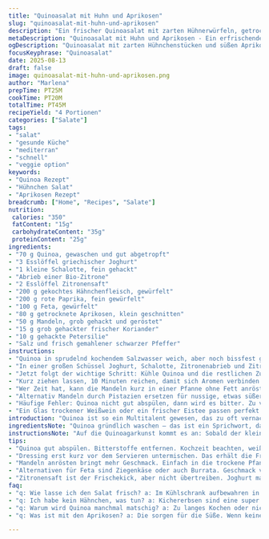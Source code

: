 ```yaml
---
title: "Quinoasalat mit Huhn und Aprikosen"
slug: "quinoasalat-mit-huhn-und-aprikosen"
description: "Ein frischer Quinoasalat mit zarten Hühnerwürfeln, getrockneten Aprikosen und knackigen Mandeln. Ersetzt Gouda durch Feta, Mayonnaise durch griechischen Joghurt und fügt frischen Koriander hinzu. Rote Paprika statt Karotten für extra Biss und Farbe. Quinoa wird gekocht bis die Körner aufquellen und einen kleinen Ring zeigen, was die Garzeit perfekt anzeigt. Mit Zitronenzesten und Kräutern eine lebendige Frische, ideal als schnelles Hauptgericht oder für unterwegs."
metaDescription: "Quinoasalat mit Huhn und Aprikosen - Ein erfrischender Salat, der mediterrane Aromen vereint. Ideal für ein leichtes Hauptgericht."
ogDescription: "Quinoasalat mit zarten Hühnchenstücken und süßen Aprikosen. Eine gesunde Wahl für jede Gelegenheit, frisch und abwechslungsreich."
focusKeyphrase: "Quinoasalat"
date: 2025-08-13
draft: false
image: quinoasalat-mit-huhn-und-aprikosen.png
author: "Marlena"
prepTime: PT25M
cookTime: PT20M
totalTime: PT45M
recipeYield: "4 Portionen"
categories: ["Salate"]
tags:
- "salat"
- "gesunde Küche"
- "mediterran"
- "schnell"
- "veggie option"
keywords:
- "Quinoa Rezept"
- "Hühnchen Salat"
- "Aprikosen Rezept"
breadcrumb: ["Home", "Recipes", "Salate"]
nutrition: 
 calories: "350"
 fatContent: "15g"
 carbohydrateContent: "35g"
 proteinContent: "25g"
ingredients:
- "70 g Quinoa, gewaschen und gut abgetropft"
- "3 Esslöffel griechischer Joghurt"
- "1 kleine Schalotte, fein gehackt"
- "Abrieb einer Bio-Zitrone"
- "2 Esslöffel Zitronensaft"
- "200 g gekochtes Hähnchenfleisch, gewürfelt"
- "200 g rote Paprika, fein gewürfelt"
- "100 g Feta, gewürfelt"
- "80 g getrocknete Aprikosen, klein geschnitten"
- "50 g Mandeln, grob gehackt und geröstet"
- "15 g grob gehackter frischer Koriander"
- "10 g gehackte Petersilie"
- "Salz und frisch gemahlener schwarzer Pfeffer"
instructions:
- "Quinoa in sprudelnd kochendem Salzwasser weich, aber noch bissfest garen – etwa 15 bis 20 Minuten. Entscheidend: Kleine weiße Ringe an den Körnern zeigen, wann es fertig ist. Nicht matschig werden lassen; ansonsten wird der Salat matschig und langweilig. Danach mit kaltem Wasser kräftig abschrecken, damit das Kochen stoppt und nichts klebt."
- "In einer großen Schüssel Joghurt, Schalotte, Zitronenabrieb und Zitronensaft gründlich vermengen. Würzen mit Salz und Pfeffer – hier bitte nicht knausern. Zitronensaft darf spürbar sein, gibt Frische und arbeitet gegen eventuellen Fettgehalt des Joghurts."
- "Jetzt folgt der wichtige Schritt: Kühle Quinoa und die restlichen Zutaten sofort in die Schüssel geben – das Huhn, Paprika, Feta, Aprikosen und Mandeln. Frische Kräuter last minute untermengen, sonst verlieren sie Geschmack. Mischen, ohne zu viel Druck, bleibt locker, das ist essentiell für die Textur. Abschmecken und gegebenenfalls nachwürzen."
- "Kurz ziehen lassen, 10 Minuten reichen, damit sich Aromen verbinden. Sofort servieren oder gut abgedeckt im Kühlschrank aufbewahren – aber nicht länger als ein Tag; sonst trocknet es aus und Aprikosen werden zäh."
- "Wer Zeit hat, kann die Mandeln kurz in einer Pfanne ohne Fett anrösten, bis sie duften – das bringt einen tollen Crunch und Röstaromen rein. Hähnchenreste vom Vortag? Unbedingt verwenden – schmeckt intensiver."
- "Alternativ Mandeln durch Pistazien ersetzen für nussige, etwas süßere Note. Feta kann auch durch Ziegenkäse ausgetauscht werden, bringt eine würzige Tiefe. Paprika lässt sich variieren: Gelbe oder grüne geben andere Farb- und Geschmackstöne."
- "Häufige Fehler: Quinoa nicht gut abspülen, dann wird es bitter. Zu viel Joghurt macht den Salat matschig. Keine Scheu vor der Schärfe der Schalotte, sie ist der kleine Power-Kick hier."
- "Ein Glas trockener Weißwein oder ein frischer Eistee passen perfekt dazu. Essen am besten lauwarm oder gekühlt – erwärmt verliert der Salat seine Frische."
introduction: "Quinoa ist so ein Multitalent gewesen, das zu oft vernachlässigt wird im Vergleich zu Reis oder Couscous. Ich habe sie viel zu oft zu lange gekocht, matschig, ohne Biss. Seit ich gelernt habe, die Körner zu beobachten, ist alles anders. Dieser Salat kombiniert nicht nur die Körnige Geradlinigkeit von Quinoa, sondern auch die Frische von Zitrone und einen Hauch Süße durch getrocknete Aprikosen. Huhn bringt die nötige Proteinbasis, aber hier können auch Kichererbsen rein – super Ersatz für Vegetarier, die knackige Mandelngeben den richtigen Crunch. Ich tausche gern Gouda gegen Feta, weil der salzig-würzige Geschmack viel mehr Pep gibt statt milder Käsecreme. Das Dressing mit griechischem Joghurt statt Mayo spart Fett, macht den Salat aber nicht weniger cremig. Die roten Paprikastückchen bringen Frische und Farbe und sorgen dafür, dass jeder Bissen aufregend bleibt."
ingredientsNote: "Quinoa gründlich waschen – das ist ein Sprichwort, das man ernst nehmen muss. Die Bitterstoffe werden so rausgespült, und die Textur bleibt schön körnig. Feta statt Gouda, das sorgt für einen leichten Salz-Kick; statt Mandeln kann man Pekannüsse oder Pistazien nutzen, je nachdem, was du vorrätig hast. Getrocknete Aprikosen unbedingt in kleine Stücke schneiden, sonst beißen sie schnell unangenehm. Wer keine Schalotten mag, kann milde Frühlingszwiebeln nehmen, aber die Schalotte bringt schöne Schärfe und Tiefe. Die Kräuter – Koriander und Petersilie – lassen sich variieren. Wer Koriander nicht mag, einfach mit Minze oder Basilikum ersetzen. Obst und Nuss lässt sich immer mit saisonalen Alternativen tauschen, wichtig ist nur der Kontrast: süß, salzig, nussig."
instructionsNote: "Auf die Quinoagarkunst kommt es an: Sobald der kleine weiße Ring an jeder Korne sichtbar ist – so sieht man, dass das Innere durchgegart ist –, stört zu langes Kochen nur. Abschrecken mit kaltem Wasser ist kein unnützes Ritual, sondern unterbricht den Garprozess, verhindert, dass Quinoa zusammenklebt. Beim Anrichten schnell sein, sonst wird der Salat matschig. Das Dressing sollte immer zuletzt eingerührt werden, um zu verhindern, dass die Textur zerstört wird. Gewürze am Schluss neu kontrollieren, Salz kann durch Käse und Nüsse variieren. Mandeln vorher kurz anrösten, das ist der Klassiker und setzt satte Röstaromen frei, die einfach fehlen ohne Rösten. Lüften, abschmecken, no big deal, aber entscheidet über die Qualität. Zeit sparen, in dem Schalotte schon kleingehackt vorab im Kühlschrank lagert und nach und nach die Zutaten bereitgestellt werden. Reste im Kühlschrank in luftdichten Behältern halten sich gut 1 Tag, länger würde ich nicht empfehlen, sonst verliert das Ganze seine Frische."
tips:
- "Quinoa gut abspülen. Bitterstoffe entfernen. Kochzeit beachten, weiße Ringe sind der Schlüsselmoment. Abkühlen nicht vergessen, kaltes Wasser unterbrechen den Garprozess."
- "Dressing erst kurz vor dem Servieren untermischen. Das erhält die Frische. Kräuter last minute einrühren. Koriander ist intensiv, gut, aber schmeckt nicht jedem."
- "Mandeln anrösten bringt mehr Geschmack. Einfach in die trockene Pfanne. Kurz und mit etwas Geduld. Aromen entfalten sich, wenn sie duften; nicht vergessen."
- "Alternativen für Feta sind Ziegenkäse oder auch Burrata. Geschmack variiert. Gemüse kann wechseln, gelbe Paprika oder etwas Spinat geben mehr Farbe. Immer anpassen, was verfügbar ist."
- "Zitronensaft ist der Frischekick, aber nicht übertreiben. Joghurt macht das Ganze cremig. Wer es lieber etwas herzhafter hat, einen Schuss Öl hinzufügen."
faq:
- "q: Wie lasse ich den Salat frisch? a: Im Kühlschrank aufbewahren in luftdichtem Behälter. 1 Tag möglich. Kostenlose Zutaten variieren, aber frisch bleiben muss."
- "q: Ich habe kein Hähnchen, was tun? a: Kichererbsen sind eine super Alternative. Auch gebratene Tofuwürfel. Gewürze kannst du anpassen; entscheidend ist die Note."
- "q: Warum wird Quinoa manchmal matschig? a: Zu langes Kochen oder nicht gut absieben. Bitterstoffe sind auch schuld. Richtig aufpassen beim Garprozess."
- "q: Was ist mit den Aprikosen? a: Die sorgen für die Süße. Wenn keine vorhanden, frische Früchte nehmen. Mango oder Pfirsich hervorragend; geschmackliche Vielfalt."

---
```

